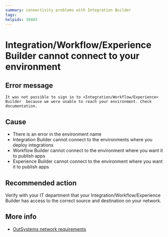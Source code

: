 ```yaml
---
summary: connectivity problems with Integration Builder
tags:
helpids: 30403
---
```


# Integration/Workflow/Experience Builder cannot connect to your environment


## Error message

`It was not possible to sign in to <Integration/Workflow/Experience> Builder  because we were unable to reach your environment. Check documentation.`

## Cause

* There is an error in the environment name
* Integration Builder cannot connect to the environments where you deploy integrations
* Workflow Builder cannot connect to the environment where you want it to publish apps 
* Experience Builder cannot connect to the environment where you want it to publish apps


## Recommended action

Verify with your IT department that your Integration/Workflow/Experience Builder has access to the correct source and destination on your network.

## More info
* [OutSystems network requirements](https://success.outsystems.com/Documentation/11/Setting_Up_OutSystems/OutSystems_network_requirements)

